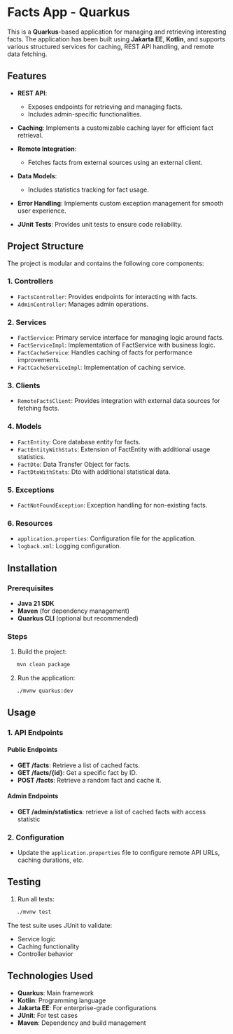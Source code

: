 # Facts App - Quarkus
This is a **Quarkus**-based application for managing and retrieving interesting facts. The application has been built using **Jakarta EE**, **Kotlin**, and supports various structured services for caching, REST API handling, and remote data fetching.
## Features
- **REST API**:
    - Exposes endpoints for retrieving and managing facts.
    - Includes admin-specific functionalities.

- **Caching**: Implements a customizable caching layer for efficient fact retrieval.
- **Remote Integration**:
    - Fetches facts from external sources using an external client.

- **Data Models**:
    - Includes statistics tracking for fact usage.

- **Error Handling**: Implements custom exception management for smooth user experience.
- **JUnit Tests**: Provides unit tests to ensure code reliability.

## Project Structure
The project is modular and contains the following core components:
### 1. **Controllers**
- `FactsController`: Provides endpoints for interacting with facts.
- `AdminController`: Manages admin operations.

### 2. **Services**
- `FactService`: Primary service interface for managing logic around facts.
- `FactServiceImpl`: Implementation of FactService with business logic.
- `FactCacheService`: Handles caching of facts for performance improvements.
- `FactCacheServiceImpl`: Implementation of caching service.

### 3. **Clients**
- `RemoteFactsClient`: Provides integration with external data sources for fetching facts.

### 4. **Models**
- `FactEntity`: Core database entity for facts.
- `FactEntityWithStats`: Extension of FactEntity with additional usage statistics.
- `FactDto`: Data Transfer Object for facts.
- `FactDtoWithStats`: Dto with additional statistical data.

### 5. **Exceptions**
- `FactNotFoundException`: Exception handling for non-existing facts.

### 6. **Resources**
- `application.properties`: Configuration file for the application.
- `logback.xml`: Logging configuration.

## Installation
### Prerequisites
- **Java 21 SDK**
- **Maven** (for dependency management)
- **Quarkus CLI** (optional but recommended)

### Steps
1. Build the project:
``` bash
   mvn clean package
```
2. Run the application:
``` bash
   ./mvnw quarkus:dev
```
## Usage
### 1. API Endpoints
#### Public Endpoints
- **GET /facts**: Retrieve a list of cached facts.
- **GET /facts/{id}**: Get a specific fact by ID.
- **POST /facts**: Retrieve a random fact and cache it.

#### Admin Endpoints
- **GET /admin/statistics**: retrieve a list of cached facts with access statistic 

### 2. Configuration
- Update the `application.properties` file to configure remote API URLs, caching durations, etc.

## Testing
1. Run all tests:
``` bash
   ./mvnw test
```
The test suite uses JUnit to validate:
- Service logic
- Caching functionality
- Controller behavior

## Technologies Used
- **Quarkus**: Main framework
- **Kotlin**: Programming language
- **Jakarta EE**: For enterprise-grade configurations
- **JUnit**: For test cases
- **Maven**: Dependency and build management
